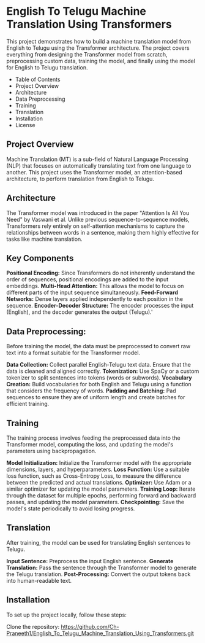 # English To Telugu Machine Translation Using Transformers

This project demonstrates how to build a machine translation model from English to Telugu using the Transformer architecture. The project covers everything from designing the Transformer model from scratch, preprocessing custom data, training the model, and finally using the model for English to Telugu translation.

* Table of Contents
* Project Overview
* Architecture
* Data Preprocessing
* Training
* Translation
* Installation
* License

  
## Project Overview
Machine Translation (MT) is a sub-field of Natural Language Processing (NLP) that focuses on automatically translating text from one language to another. This project uses the Transformer model, an attention-based architecture, to perform translation from English to Telugu.

## Architecture
The Transformer model was introduced in the paper "Attention Is All You Need" by Vaswani et al. Unlike previous sequence-to-sequence models, Transformers rely entirely on self-attention mechanisms to capture the relationships between words in a sentence, making them highly effective for tasks like machine translation.

## Key Components
**Positional Encoding:** Since Transformers do not inherently understand the order of sequences, positional encodings are added to the input embeddings.
**Multi-Head Attention:** This allows the model to focus on different parts of the input sequence simultaneously.
**Feed-Forward Networks:** Dense layers applied independently to each position in the sequence.
**Encoder-Decoder Structure:** The encoder processes the input (English), and the decoder generates the output (Telugu).'

## Data Preprocessing:
Before training the model, the data must be preprocessed to convert raw text into a format suitable for the Transformer model.

**Data Collection:** Collect parallel English-Telugu text data. Ensure that the data is cleaned and aligned correctly.
**Tokenization:** Use SpaCy or a custom tokenizer to split sentences into tokens (words or subwords).
**Vocabulary Creation:** Build vocabularies for both English and Telugu using a function that considers the frequency of words.
**Padding and Batching:** Pad sequences to ensure they are of uniform length and create batches for efficient training.

## Training
The training process involves feeding the preprocessed data into the Transformer model, computing the loss, and updating the model's parameters using backpropagation.

**Model Initialization:** Initialize the Transformer model with the appropriate dimensions, layers, and hyperparameters.
**Loss Function:** Use a suitable loss function, such as Cross-Entropy Loss, to measure the difference between the predicted and actual translations.
**Optimizer:** Use Adam or a similar optimizer for updating the model parameters.
**Training Loop:** Iterate through the dataset for multiple epochs, performing forward and backward passes, and updating the model parameters.
**Checkpointing:** Save the model's state periodically to avoid losing progress.

## Translation
After training, the model can be used for translating English sentences to Telugu.

**Input Sentence:** Preprocess the input English sentence.
**Generate Translation:** Pass the sentence through the Transformer model to generate the Telugu translation.
**Post-Processing:** Convert the output tokens back into human-readable text.

## Installation
To set up the project locally, follow these steps:

Clone the repository:
https://github.com/Ch-Praneeth1/English_To_Telugu_Machine_Translation_Using_Transformers.git
